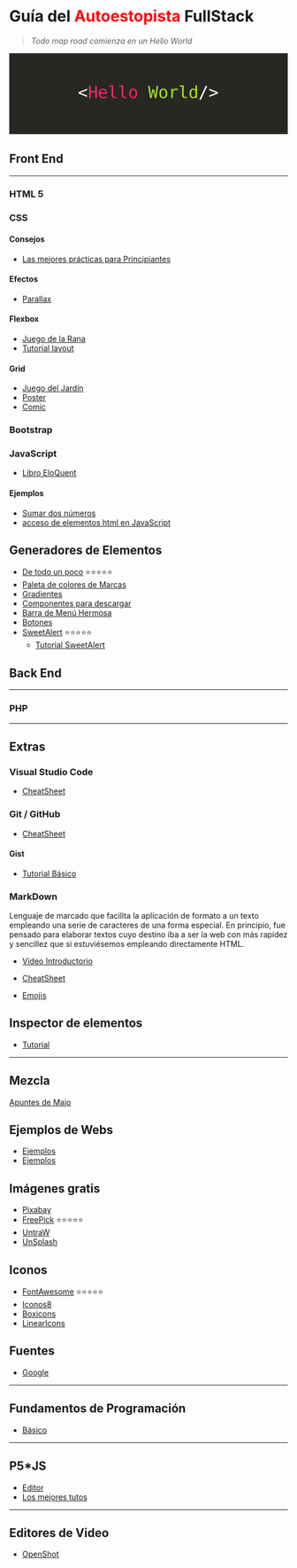 # Guía del **<span style="color:red">Autoestopista** </span> FullStack

> _Todo map road comienza en un Hello World_

![Hello](hello-world-banner.jpg)

## Front End

---

### HTML 5

### CSS

#### Consejos

- [Las mejores prácticas para Principiantes](https://code.tutsplus.com/es/tutorials/30-css-best-practices-for-beginners--net-6741)

#### Efectos

- [Parallax](https://www.youtube.com/watch?v=LXMcGKBVeHI)

#### Flexbox

- [Juego de la Rana](https://flexboxfroggy.com/#es)
- [Tutorial layout](https://www.youtube.com/watch?v=IP0ZZFBShOI)

#### Grid

- [Juego del Jardín](https://cssgridgarden.com/#es)
- [Poster](https://css-tricks.com/product/css-grid-poster-digital-download/)
- [Comic](https://platzi.com/blog/crea-un-comic-responsive-con-css-grid/)

### Bootstrap

### JavaScript

- [Libro EloQuent](https://eloquentjs-es.thedojo.mx/)

#### Ejemplos

- [Sumar dos números](https://tpec05.blogspot.com/2017/05/sumar-dos-numeros-ingresados-por-el.html?m=1)
- [acceso de elementos html en JavaScript](https://tpec05.blogspot.com/2019/03/introduccion-al-acceso-de-elementos.html?m=1)

## Generadores de Elementos

- [De todo un poco](https://preview.redd.it/8341g68g1v7y.png?width=960&crop=smart&auto=webp&s=a1f843e73cd586f67e9b4e451f963d21fbbb23ce) :star::star::star::star::star:
- [Paleta de colores de Marcas](https://brandcolors.net/)
- [Gradientes](https://uigradients.com/#SeaBlue)
- [Componentes para descargar](https://tailwindcomponents.com/)
- [Barra de Menú Hermosa](https://betterprogramming.pub/8-frontend-coding-ideas-that-will-inspire-you-to-code-7ed8481919fe)
- [Botones](https://www.bestcssbuttongenerator.com/#/33)
- [SweetAlert](https://sweetalert2.github.io/#usage) :star::star::star::star::star:
  - [Tutorial SweetAlert](https://www.youtube.com/watch?v=NDASIexWyhU)

## Back End

---

### PHP

---

## Extras

### Visual Studio Code

- [CheatSheet](https://code.visualstudio.com/assets/docs/getstarted/tips-and-tricks/KeyboardReferenceSheet.png)

### Git / GitHub

- [CheatSheet](https://preview.redd.it/8341g68g1v7y.png?width=960&crop=smart&auto=webp&s=a1f843e73cd586f67e9b4e451f963d21fbbb23ce)

#### Gist

- [Tutorial Básico](https://www.youtube.com/watch?v=OfzGbQcLa0o)

### MarkDown

Lenguaje de marcado que facilita la aplicación de formato a un texto empleando una serie de caracteres de una forma especial. En principio, fue pensado para elaborar textos cuyo destino iba a ser la web con más rapidez y sencillez que si estuviésemos empleando directamente HTML.

- [Video Introductorio](https://www.youtube.com/watch?v=oxaH9CFpeEE)

- [CheatSheet](https://github.com/adam-p/markdown-here/wiki/Markdown-Here-Cheatsheet#videos)

- [Emojis](https://gist.github.com/rxaviers/7360908)

## Inspector de elementos

- [Tutorial](https://www.youtube.com/playlist?list=PLf8XMtbjh0dUkSTouz5cyvI1xEM0gLJ7h)

---

## Mezcla

[Apuntes de Majo](https://losapuntesdemajo.vercel.app/)

## Ejemplos de Webs

- [Ejemplos](https://es.site123.com/ejemplos-de-p%C3%A1ginas-web)
- [Ejemplos](https://mycodelesswebsite.com/es-ejemplos-de-sitios-web/)

## Imágenes gratis

- [Pixabay](https://tailwindcomponents.com/)
- [FreePick](https://www.freepik.es/) :star::star::star::star::star:
- [UntraW](https://undraw.co/illustrations)
- [UnSplash](https://unsplash.com/)

## Iconos

- [FontAwesome](https://fontawesome.com/) :star::star::star::star::star:
- [Iconos8](https://iconos8.es/)
- [Boxicons](https://boxicons.com/)
- [LinearIcons](https://linearicons.com/free)

## Fuentes

- [Google](https://fonts.google.com/)

---

## Fundamentos de Programación

- [Básico](https://betterprogramming.pub/8-frontend-coding-ideas-that-will-inspire-you-to-code-7ed8481919fe)

---

## P5\*JS

- [Editor](https://p5js.org/es/)
- [Los mejores tutos](https://www.youtube.com/c/TheCodingTrain)

---

## Editores de Video

- [OpenShot](https://www.openshot.org/es/)

